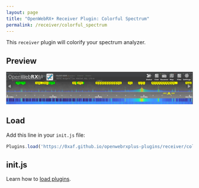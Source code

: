 ```yaml
---
layout: page
title: "OpenWebRX+ Receiver Plugin: Colorful Spectrum"
permalink: /receiver/colorful_spectrum
---
```


This `receiver` plugin will colorify your spectrum analyzer.

## Preview

![spectrum](colorful_spectrum.png "Preview")

## Load

Add this line in your `init.js` file:

```js
Plugins.load('https://0xaf.github.io/openwebrxplus-plugins/receiver/colorful_spectrum/colorful_spectrum.js');
```

## init.js

Learn how to [load plugins](/openwebrxplus-plugins/#load-plugins).
